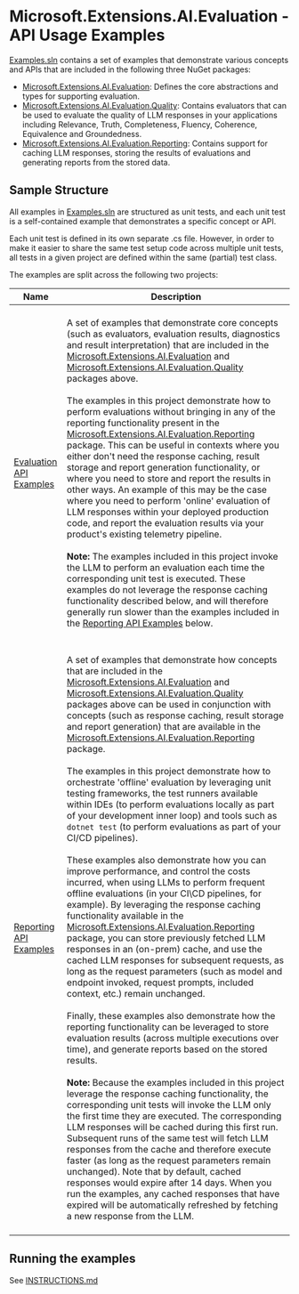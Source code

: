 # Microsoft.Extensions.AI.Evaluation - API Usage Examples

[Examples.sln](./Examples.sln) contains a set of examples that demonstrate various concepts and APIs that are included
in the following three NuGet packages:
- [Microsoft.Extensions.AI.Evaluation](https://www.nuget.org/packages/Microsoft.Extensions.AI.Evaluation):
  Defines the core abstractions and types for supporting evaluation.
- [Microsoft.Extensions.AI.Evaluation.Quality](https://www.nuget.org/packages/Microsoft.Extensions.AI.Evaluation.Quality):
  Contains evaluators that can be used to evaluate the quality of LLM responses in your applications including Relevance,
  Truth, Completeness, Fluency, Coherence, Equivalence and Groundedness.
- [Microsoft.Extensions.AI.Evaluation.Reporting](https://www.nuget.org/packages/Microsoft.Extensions.AI.Evaluation.Reporting):
  Contains support for caching LLM responses, storing the results of evaluations and generating reports from the stored
  data.

## Sample Structure

All examples in [Examples.sln](./Examples.sln) are structured as unit tests, and each unit test is a self-contained
example that demonstrates a specific concept or API.

Each unit test is defined in its own separate .cs file. However, in order to make it easier to share the same test
setup code across multiple unit tests, all tests in a given project are defined within the same (partial) test class.

The examples are split across the following two projects:

| Name | Description |
| --- | --- |
| [Evaluation API Examples](./evaluation/README.md) | <br>A set of examples that demonstrate core concepts (such as evaluators, evaluation results, diagnostics and result interpretation) that are included in the [Microsoft.Extensions.AI.Evaluation](https://www.nuget.org/packages/Microsoft.Extensions.AI.Evaluation) and [Microsoft.Extensions.AI.Evaluation.Quality](https://www.nuget.org/packages/Microsoft.Extensions.AI.Evaluation.Quality) packages above.<br><br>The examples in this project demonstrate how to perform evaluations without bringing in any of the reporting functionality present in the [Microsoft.Extensions.AI.Evaluation.Reporting](https://www.nuget.org/packages/Microsoft.Extensions.AI.Evaluation.Reporting) package. This can be useful in contexts where you either don't need the response caching, result storage and report generation functionality, or where you need to store and report the results in other ways. An example of this may be the case where you need to perform 'online' evaluation of LLM responses within your deployed production code, and report the evaluation results via your product's existing telemetry pipeline.<br><br>**Note:** The examples included in this project invoke the LLM to perform an evaluation each time the corresponding unit test is executed. These examples do not leverage the response caching functionality described below, and will therefore generally run slower than the examples included in the [Reporting API Examples](./reporting/README.md) below.<br><br> |
| [Reporting API Examples](./reporting/README.md) | <br>A set of examples that demonstrate how concepts that are included in the [Microsoft.Extensions.AI.Evaluation](https://www.nuget.org/packages/Microsoft.Extensions.AI.Evaluation) and [Microsoft.Extensions.AI.Evaluation.Quality](https://www.nuget.org/packages/Microsoft.Extensions.AI.Evaluation.Quality) packages above can be used in conjunction with concepts (such as response caching, result storage and report generation) that are available in the [Microsoft.Extensions.AI.Evaluation.Reporting](https://www.nuget.org/packages/Microsoft.Extensions.AI.Evaluation.Reporting) package.<br><br>The examples in this project demonstrate how to orchestrate 'offline' evaluation by leveraging unit testing frameworks, the test runners available within IDEs (to perform evaluations locally as part of your development inner loop) and tools such as `dotnet test` (to perform evaluations as part of your CI/CD pipelines).<br><br>These examples also demonstrate how you can improve performance, and control the costs incurred, when using LLMs to perform frequent offline evaluations (in your CI\CD pipelines, for example). By leveraging the response caching functionality available in the [Microsoft.Extensions.AI.Evaluation.Reporting](https://www.nuget.org/packages/Microsoft.Extensions.AI.Evaluation.Reporting) package, you can store previously fetched LLM responses in an (on-prem) cache, and use the cached LLM responses for subsequent requests, as long as the request parameters (such as model and endpoint invoked, request prompts, included context, etc.) remain unchanged.<br><br>Finally, these examples also demonstrate how the reporting functionality can be leveraged to store evaluation results (across multiple executions over time), and generate reports based on the stored results.<br><br> **Note:** Because the examples included in this project leverage the response caching functionality, the corresponding unit tests will invoke the LLM only the first time they are executed. The corresponding LLM responses will be cached during this first run. Subsequent runs of the same test will fetch LLM responses from the cache and therefore execute faster (as long as the request parameters remain unchanged). Note that by default, cached responses would expire after 14 days. When you run the examples, any cached responses that have expired will be automatically refreshed by fetching a new response from the LLM.<br><br> |

## Running the examples

See [INSTRUCTIONS.md](./INSTRUCTIONS.md)